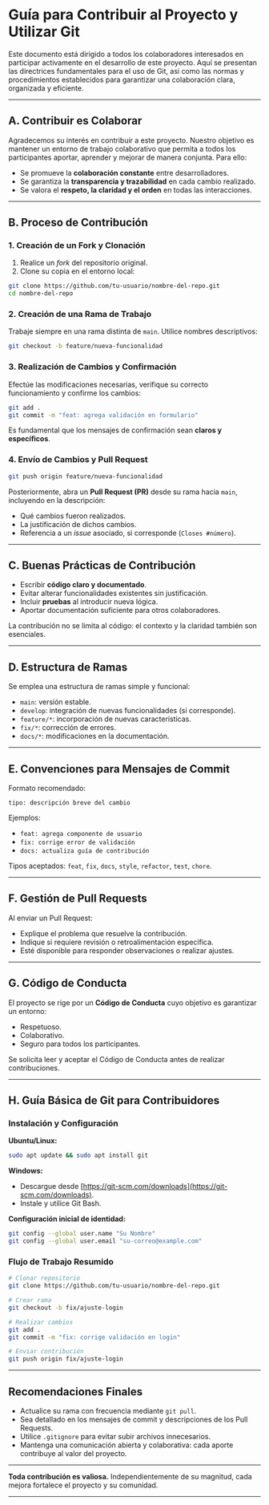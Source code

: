 # Guía para Contribuir al Proyecto y Utilizar Git

Este documento está dirigido a todos los colaboradores interesados en participar activamente en el desarrollo de este proyecto. Aquí se presentan las directrices fundamentales para el uso de Git, así como las normas y procedimientos establecidos para garantizar una colaboración clara, organizada y eficiente.

---

## A. Contribuir es Colaborar

Agradecemos su interés en contribuir a este proyecto. Nuestro objetivo es mantener un entorno de trabajo colaborativo que permita a todos los participantes aportar, aprender y mejorar de manera conjunta. Para ello:

* Se promueve la **colaboración constante** entre desarrolladores.
* Se garantiza la **transparencia y trazabilidad** en cada cambio realizado.
* Se valora el **respeto, la claridad y el orden** en todas las interacciones.

---

## B. Proceso de Contribución

### 1. Creación de un Fork y Clonación

1. Realice un *fork* del repositorio original.
2. Clone su copia en el entorno local:

```bash
git clone https://github.com/tu-usuario/nombre-del-repo.git
cd nombre-del-repo
```

### 2. Creación de una Rama de Trabajo

Trabaje siempre en una rama distinta de `main`. Utilice nombres descriptivos:

```bash
git checkout -b feature/nueva-funcionalidad
```

### 3. Realización de Cambios y Confirmación

Efectúe las modificaciones necesarias, verifique su correcto funcionamiento y confirme los cambios:

```bash
git add .
git commit -m "feat: agrega validación en formulario"
```

Es fundamental que los mensajes de confirmación sean **claros y específicos**.

### 4. Envío de Cambios y Pull Request

```bash
git push origin feature/nueva-funcionalidad
```

Posteriormente, abra un **Pull Request (PR)** desde su rama hacia `main`, incluyendo en la descripción:

* Qué cambios fueron realizados.
* La justificación de dichos cambios.
* Referencia a un *issue* asociado, si corresponde (`Closes #número`).

---

## C. Buenas Prácticas de Contribución

* Escribir **código claro y documentado**.
* Evitar alterar funcionalidades existentes sin justificación.
* Incluir **pruebas** al introducir nueva lógica.
* Aportar documentación suficiente para otros colaboradores.

La contribución no se limita al código: el contexto y la claridad también son esenciales.

---

## D. Estructura de Ramas

Se emplea una estructura de ramas simple y funcional:

* `main`: versión estable.
* `develop`: integración de nuevas funcionalidades (si corresponde).
* `feature/*`: incorporación de nuevas características.
* `fix/*`: corrección de errores.
* `docs/*`: modificaciones en la documentación.

---

## E. Convenciones para Mensajes de Commit

Formato recomendado:

```
tipo: descripción breve del cambio
```

Ejemplos:

* `feat: agrega componente de usuario`
* `fix: corrige error de validación`
* `docs: actualiza guía de contribución`

Tipos aceptados: `feat`, `fix`, `docs`, `style`, `refactor`, `test`, `chore`.

---

## F. Gestión de Pull Requests

Al enviar un Pull Request:

* Explique el problema que resuelve la contribución.
* Indique si requiere revisión o retroalimentación específica.
* Esté disponible para responder observaciones o realizar ajustes.

---

## G. Código de Conducta

El proyecto se rige por un **Código de Conducta** cuyo objetivo es garantizar un entorno:

* Respetuoso.
* Colaborativo.
* Seguro para todos los participantes.

Se solicita leer y aceptar el Código de Conducta antes de realizar contribuciones.

---

## H. Guía Básica de Git para Contribuidores

### Instalación y Configuración

**Ubuntu/Linux:**

```bash
sudo apt update && sudo apt install git
```

**Windows:**

* Descargue desde [https://git-scm.com/downloads](https://git-scm.com/downloads).
* Instale y utilice Git Bash.

**Configuración inicial de identidad:**

```bash
git config --global user.name "Su Nombre"
git config --global user.email "su-correo@example.com"
```

### Flujo de Trabajo Resumido

```bash
# Clonar repositorio
git clone https://github.com/tu-usuario/nombre-del-repo.git

# Crear rama
git checkout -b fix/ajuste-login

# Realizar cambios
git add .
git commit -m "fix: corrige validación en login"

# Enviar contribución
git push origin fix/ajuste-login
```

---

## Recomendaciones Finales

* Actualice su rama con frecuencia mediante `git pull`.
* Sea detallado en los mensajes de commit y descripciones de los Pull Requests.
* Utilice `.gitignore` para evitar subir archivos innecesarios.
* Mantenga una comunicación abierta y colaborativa: cada aporte contribuye al valor del proyecto.

---

**Toda contribución es valiosa.**
Independientemente de su magnitud, cada mejora fortalece el proyecto y su comunidad.

---
